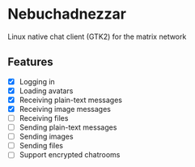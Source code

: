 # Nebuchadnezzar
Linux native chat client (GTK2) for the matrix network

## Features

- [x] Logging in
- [x] Loading avatars
- [x] Receiving plain-text messages
- [x] Receiving image messages
- [ ] Receiving files
- [ ] Sending plain-text messages
- [ ] Sending images
- [ ] Sending files
- [ ] Support encrypted chatrooms
